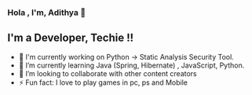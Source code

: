 ### Hola , I'm, Adithya 👋

## I'm a Developer, Techie !!

- 🔭 I'm currently working on Python -> Static Analysis Security Tool.
- 🌱 I’m currently learning Java (Spring, Hibernate) , JavaScript, Python.
- 👯 I’m looking to collaborate with other content creators
- ⚡ Fun fact: I love to play games in pc, ps and Mobile
